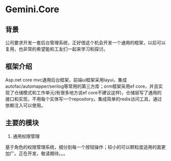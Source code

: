 # Gemini.Core
## 背景

公司要求开发一套后台管理系统，正好借这个机会开发一个通用的框架，以后可以复用，也非常的希望能和工友们一起来学习和探讨。
    
## 框架介绍

Asp.net core mvc通用后台框架，前端ui框架采用layui，集成autofac/automapper/serilog等常用的第三方库；orm框架采用ef core，并且实现了仓储模式和工作单元(有很多地方说ef core不建议这样)，仓储层写了通用的接口和实现，不用每个实体写一个repository。集成简单的redis访问工具，通过依赖注入可以使用。
    
## 主要的模块

1. 通用权限管理

基于角色的权限管理系统，细分到每一个按钮操作；较小的可以颗粒度适用的面更加广。正在开发，敬请期待。。。
    

